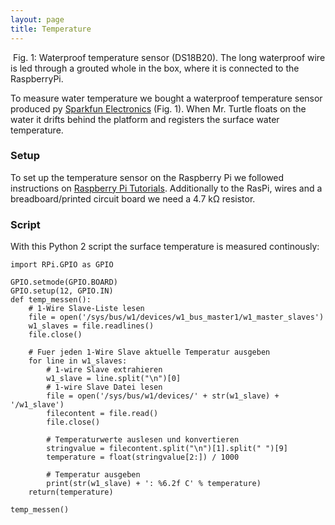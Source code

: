 ```yaml
---
layout: page
title: Temperature
---
```

<span class="image right">
            <img src="{{ 'assets/images/Temperature.JPG ' | absolute_url }}" alt=""/>
            Fig. 1: Waterproof temperature sensor (DS18B20). The long waterproof wire is led through a grouted whole in the box, where it is connected to the RaspberryPi.
        </span>

<p> To measure water temperature we bought a waterproof temperature sensor produced py <a  href="https://www.sparkfun.com/products/11050">Sparkfun Electronics</a> (Fig. 1). When Mr. Turtle floats on the water it drifts behind the platform and registers the surface water temperature.</p>

<h3>Setup</h3>

<p>To set up the temperature sensor on the Raspberry Pi we followed instructions on <a  href="https://tutorials-raspberrypi.de/raspberry-pi-temperatur-mittels-sensor-messen/">Raspberry Pi Tutorials</a>. Additionally to the RasPi, wires and a breadboard/printed circuit board we need a 4.7 kΩ resistor.</p>

<h3>Script</h3>

With this Python 2 script the surface temperature is measured continously:

    import RPi.GPIO as GPIO

    GPIO.setmode(GPIO.BOARD)
    GPIO.setup(12, GPIO.IN)
    def temp_messen():
        # 1-Wire Slave-Liste lesen
        file = open('/sys/bus/w1/devices/w1_bus_master1/w1_master_slaves')
        w1_slaves = file.readlines()
        file.close()

        # Fuer jeden 1-Wire Slave aktuelle Temperatur ausgeben
        for line in w1_slaves:
            # 1-wire Slave extrahieren
            w1_slave = line.split("\n")[0]
            # 1-wire Slave Datei lesen
            file = open('/sys/bus/w1/devices/' + str(w1_slave) + '/w1_slave')
            filecontent = file.read()
            file.close()

            # Temperaturwerte auslesen und konvertieren
            stringvalue = filecontent.split("\n")[1].split(" ")[9]
            temperature = float(stringvalue[2:]) / 1000

            # Temperatur ausgeben
            print(str(w1_slave) + ': %6.2f C' % temperature)
        return(temperature)

    temp_messen()


